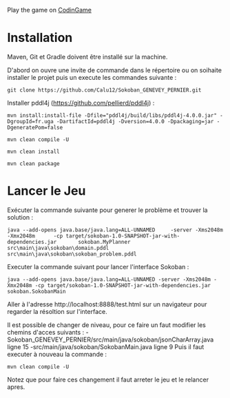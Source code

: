 Play the game on [CodinGame](https://www.codingame.com/training/hard/sokoban)

<h1>Installation</h1>

Maven, Git et Gradle doivent être installé sur la machine.

D'abord on ouvre une invite de commande dans le répertoire ou on soihaite installer le projet puis un execute les commandes suivante :

```
git clone https://github.com/Calu12/Sokoban_GENEVEY_PERNIER.git
 ```  

Installer pddl4j (https://github.com/pellierd/pddl4j) :
```
mvn install:install-file -Dfile="pddl4j/build/libs/pddl4j-4.0.0.jar" -DgroupId=fr.uga -DartifactId=pddl4j -Dversion=4.0.0 -Dpackaging=jar -DgeneratePom=false
```

```
mvn clean compile -U
```

```
mvn clean install
```

```
mvn clean package
```

<h1>Lancer le Jeu</h1>

Exécuter la commande suivante pour generer le problème et trouver la solution :

```
java --add-opens java.base/java.lang=ALL-UNNAMED     -server -Xms2048m -Xmx2048m      -cp target/sokoban-1.0-SNAPSHOT-jar-with-dependencies.jar       sokoban.MyPlanner src\main\java\sokoban\domain.pddl src\main\java\sokoban\sokoban_problem.pddl
```

Executer la commande suivant pour lancer l'interface Sokoban : 
```
java --add-opens java.base/java.lang=ALL-UNNAMED -server -Xms2048m -Xmx2048m -cp target/sokoban-1.0-SNAPSHOT-jar-with-dependencies.jar sokoban.SokobanMain
```

Aller à l'adresse http://localhost:8888/test.html sur un navigateur pour regarder la résoltion sur l'interface.

Il est possible de changer de niveau, pour ce faire un faut modifier les chemins d'acces suivants :
   -Sokoban_GENEVEY_PERNIER/src/main/java/sokoban/jsonCharArray.java ligne 15
   -src/main/java/sokoban/SokobanMain.java ligne 9
Puis il faut executer à nouveau la commande : 
```
mvn clean compile -U
```
Notez que pour faire ces changement il faut arreter le jeu et le relancer apres.
